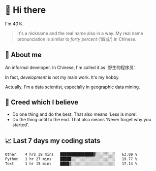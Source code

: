 # 👋 Hi there

I'm *40%*.

> It's a nickname and the real name also in a way.
> My real name pronunciation is similar to *forty percent* ('四成') in Chinese.

## :speech_balloon: About me

An informal developer. In Chinese, I'm called it as '野生的程序员'.

In fact, _development_ is not my main work. It's my hobby.

Actually, I'm a data scientist, especially in geographic data mining.

## :see_no_evil: Creed which I believe

- Do one thing and do the best. That also means 'Less is more'.
- Do the thing until to the end. That also means 'Never forget why you started'.

## :chart_with_upwards_trend: Last 7 days my coding stats

<!--START_SECTION:waka-->

```txt
Other    4 hrs 38 mins   ███████████████▓░░░░░░░░░   63.09 %
Python   1 hr 27 mins    █████░░░░░░░░░░░░░░░░░░░░   19.77 %
Text     1 hr 15 mins    ████▒░░░░░░░░░░░░░░░░░░░░   17.14 %
```

<!--END_SECTION:waka-->

